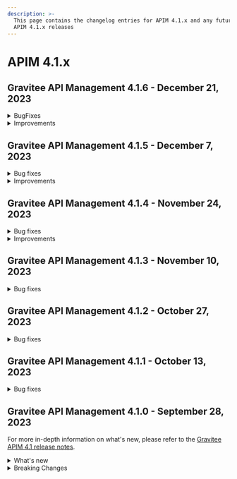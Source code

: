 ```yaml
---
description: >-
  This page contains the changelog entries for APIM 4.1.x and any future patch
  APIM 4.1.x releases
---
```


# APIM 4.1.x
 
## Gravitee API Management 4.1.6 - December 21, 2023
<details>

<summary>BugFixes</summary>

**Gateway**

* Health-check service never stopped when using Service Discovery [#9437](https://github.com/gravitee-io/issues/issues/9437)

**Management API**

* API Does Not Deploy if a Common Flow Exists with Multiple Entrypoints Selected [#9415](https://github.com/gravitee-io/issues/issues/9415)
* Can not delete api with too many events [#9439](https://github.com/gravitee-io/issues/issues/9439)

**Console**

* Inconsistency on "Inheritance" flag for endpoints/groups between frontend and backend [#9407](https://github.com/gravitee-io/issues/issues/9407)
* Flow Name Display Does Not Match Gateway Behavior [#9416](https://github.com/gravitee-io/issues/issues/9416)
* Log view too wide [#9429](https://github.com/gravitee-io/issues/issues/9429)

**Portal**

* Tickets Inaccessible When an API with Open Tickets Is Deleted [#9422](https://github.com/gravitee-io/issues/issues/9422)
* Cannot Scroll in Markdown Documentation in Portal [#9424](https://github.com/gravitee-io/issues/issues/9424)
* Synchronization inconsistency on ALL APIs page on portal [#9432](https://github.com/gravitee-io/issues/issues/9432)
* Sign up doesn't work anymore [#9440](https://github.com/gravitee-io/issues/issues/9440)

**Other**

* Make some non-migrated policies available on REQUEST phase for message APIs [#9430](https://github.com/gravitee-io/issues/issues/9430)

</details>

<details>

<summary>Improvements</summary>

**Other**

* [JDBC] Improve Flows loading [#9436](https://github.com/gravitee-io/issues/issues/9436)

</details>



## Gravitee API Management 4.1.5 - December 7, 2023

<details>

<summary>Bug fixes</summary>

**Gateway**

* EL: Request's local address is evaluated in place of remote address [#9408](https://github.com/gravitee-io/issues/issues/9408)

**Management API**

* Can't stop a deprecated API [#9406](https://github.com/gravitee-io/issues/issues/9406)

**Console**

* Deploy banner not displayed when updating details of a plan [#9380](https://github.com/gravitee-io/issues/issues/9380)
* Error in Swagger documentation both in Portal and Console [#9391](https://github.com/gravitee-io/issues/issues/9391)
* Bad management of required file in OpenAPI [#9414](https://github.com/gravitee-io/issues/issues/9414)

**Portal**

* Error in Swagger documentation both in Portal and Console [#9391](https://github.com/gravitee-io/issues/issues/9391)

**Helm Charts**

* Alert Engine: System mail notification [#9402](https://github.com/gravitee-io/issues/issues/9402)
* License deleted after Helm upgrade [#9411](https://github.com/gravitee-io/issues/issues/9411)

**Other**

* Transform Query Parameters policy [#9383](https://github.com/gravitee-io/issues/issues/9383)

</details>

<details>

<summary>Improvements</summary>

**Management API**

* Add a resource in management API v1 to fetch API subscribers with pagination info [#9410](https://github.com/gravitee-io/issues/issues/9410)

**Portal**

* Update chore dependencies of Gravitee Portal [#9418](https://github.com/gravitee-io/issues/issues/9418)

</details>

## Gravitee API Management 4.1.4 - November 24, 2023

<details>

<summary>Bug fixes</summary>

**Management API**

* Application `api_key_mode` is automatically and incorrectly set to EXCLUSIVE mode without owner consent [#9348](https://github.com/gravitee-io/issues/issues/9348)
* Environment rights: API "update" right is not enough to edit the entrypoint [#9372](https://github.com/gravitee-io/issues/issues/9372)
* APIM: Flows table / name column / extend column size [#9377](https://github.com/gravitee-io/issues/issues/9377)
* Cannot Import API Definition with Automatic Group Association [#9385](https://github.com/gravitee-io/issues/issues/9385)

**Console**

* API subscription fails with insufficient rights error [#9341](https://github.com/gravitee-io/issues/issues/9341)
* History not available if too many deployments [#9359](https://github.com/gravitee-io/issues/issues/9359)
* APIM Console doc links point to old documentation site [#9386](https://github.com/gravitee-io/issues/issues/9386)

**Portal**

* API subscription fails with insufficient rights error [#9341](https://github.com/gravitee-io/issues/issues/9341)
* The "All rights reserved" mention on Portal is using an old date [#9384](https://github.com/gravitee-io/issues/issues/9384)

**Other**

* Configuration files are being overwritten during Yum update [#9368](https://github.com/gravitee-io/issues/issues/9368)
* Transform Headers policy should be case insensitive [#9378](https://github.com/gravitee-io/issues/issues/9378)
* Generate JWT policy Key Resolver wrong value [#9389](https://github.com/gravitee-io/issues/issues/9389)
* OAuth2 introspection and userinfo should send a 503 when technical exception instead of 401 [#9390](https://github.com/gravitee-io/issues/issues/9390)

</details>

<details>

<summary>Improvements</summary>

**Gateway**

* Health Check: Allow to use response time in assertion [#9388](https://github.com/gravitee-io/issues/issues/9388)

**Helm Charts**

* Allow to configure Gateway timeouts in the Helm Chart [#9392](https://github.com/gravitee-io/issues/issues/9392)

</details>

## Gravitee API Management 4.1.3 - November 10, 2023

<details>

<summary>Bug fixes</summary>

**Gateway**

* Gateways not able to send bulk index data to ES8 [#9361](https://github.com/gravitee-io/issues/issues/9361)
* When using push plan there is no log when subscription Webhook ends in error [#9363](https://github.com/gravitee-io/issues/issues/9363)

**Management API**

* Email related to closed, paused, and resumed subscription of API\_KEY plan are sent with an empty body [#9355](https://github.com/gravitee-io/issues/issues/9355)
* JDBC deadlocks on Command table when running multiple Management APIs [#9356](https://github.com/gravitee-io/issues/issues/9356)
* Error running `graviteeio-apim-rest-api-4.1.2` [#9360](https://github.com/gravitee-io/issues/issues/9360)
* Unable to access Alerts screen when there are millions of AlertEvents [#9362](https://github.com/gravitee-io/issues/issues/9362)
* Unable to deploy an API with a huge API definition and a lot of existing deployments [#9364](https://github.com/gravitee-io/issues/issues/9364)
* Security: Enforce password policy for users [#9374](https://github.com/gravitee-io/issues/issues/9374)

**Other**

* GKO: API state does not get updated [#9338](https://github.com/gravitee-io/issues/issues/9338)
* \[RabbitMQ] message not logged when Rabbit's message does not define correlationId [#9353](https://github.com/gravitee-io/issues/issues/9353)
* Groovy policy with On-request script not working in v4 engine emulation mode [#9367](https://github.com/gravitee-io/issues/issues/9367)
* Generate JWT not working with APIM 4.x [#9371](https://github.com/gravitee-io/issues/issues/9371)
* Missing “generate JWT policy” on a v4 message API entrypoint Request phase [#9373](https://github.com/gravitee-io/issues/issues/9373)

</details>

## Gravitee API Management 4.1.2 - October 27, 2023

<details>

<summary>Bug fixes</summary>

**Management API**

* Can't create Backend-to-Backend applications [#9157](https://github.com/gravitee-io/issues/issues/9157)
* Can't assign a group to a Backend-to-Backend application [#9158](https://github.com/gravitee-io/issues/issues/9158)
* Invalid CORS Allow Origin Can Be Imported To Create New API [#9212](https://github.com/gravitee-io/issues/issues/9212)
* Unable to create custom email notification template [#9284](https://github.com/gravitee-io/issues/issues/9284)
* Attached Media is lost when the API Documentation is renamed [#9285](https://github.com/gravitee-io/issues/issues/9285)
* User email address policy treats valid email address as invalid [#9293](https://github.com/gravitee-io/issues/issues/9293)
* Endpoint Configuration Resets to Default after Redeployment [#9296](https://github.com/gravitee-io/issues/issues/9296)
* Alert template not automatically applied to new APIs [#9323](https://github.com/gravitee-io/issues/issues/9323)
* Unable to import OpenAPI spec with unused `variables` in `servers` definition [#9329](https://github.com/gravitee-io/issues/issues/9329)
* User with quotes in last name isn't properly sanitized [#9336](https://github.com/gravitee-io/issues/issues/9336)
* Listening Hosts are mandatory in Virtual Hosts mode [#9343](https://github.com/gravitee-io/issues/issues/9343)
* The OpenAPI schema to close a plan has incorrect response code [#9351](https://github.com/gravitee-io/issues/issues/9351)

**Console**

* Unable to Update API with Open API YAML File [#9202](https://github.com/gravitee-io/issues/issues/9202)
* Unable to edit flows once saved with an invalid configuration [#9274](https://github.com/gravitee-io/issues/issues/9274)
* No Backend-to-Backend application type available [#9334](https://github.com/gravitee-io/issues/issues/9334)

**Portal**

* Custom wide logo is too small in the Portal header [#9337](https://github.com/gravitee-io/issues/issues/9337)

**Other**

* IP Filtering policy blacklist does not work if there is a space in the IP address [#9083](https://github.com/gravitee-io/issues/issues/9083)
* Domain name (host) in whitelist does not work in IP Filtering policy [#9198](https://github.com/gravitee-io/issues/issues/9198)
* JWS policy doesn't work with Java 17 [#9211](https://github.com/gravitee-io/issues/issues/9211)
* Data Logging Masking policy [#9215](https://github.com/gravitee-io/issues/issues/9215)
* Jaeger not working with APIM 4+ [#9331](https://github.com/gravitee-io/issues/issues/9331)
* Quotify the namespace defined in ServiceAccount to avoid errors [#9345](https://github.com/gravitee-io/issues/issues/9345)

</details>

## Gravitee API Management 4.1.1 - October 13, 2023

<details>

<summary>Bug fixes</summary>

**Gateway**

* Health check doesn't support endpoint with EL [#8700](https://github.com/gravitee-io/issues/issues/8700)
* `resource-filtering` policy does not work with debug mode [#9267](https://github.com/gravitee-io/issues/issues/9267)
* Gateways take proxy configuration but should not [#9278](https://github.com/gravitee-io/issues/issues/9278)

**Management API**

* Emails related to closed, paused, and resumed subscription of PUSH plan are not sent [#9281](https://github.com/gravitee-io/issues/issues/9281)
* Unable to update health checks on endpoints with REST API v2 [#9283](https://github.com/gravitee-io/issues/issues/9283)

**Console**

* "Configure logging mode" link not working [#9213](https://github.com/gravitee-io/issues/issues/9213)
* "Add members" button does not work for group admin [#9241](https://github.com/gravitee-io/issues/issues/9241)
* Unable to remove expiration date of an API Key [#9248](https://github.com/gravitee-io/issues/issues/9248)
* Non-admin users can't see API Keys of APIs they created [#9268](https://github.com/gravitee-io/issues/issues/9268)
* Console: Add date time picker instead of only date for subscription date field [#9271](https://github.com/gravitee-io/issues/issues/9271)
* Log Content Not Visible in V2 API Logs [#9290](https://github.com/gravitee-io/issues/issues/9290)

**Other**

* User claim in OAuth2 resource is ignored [#9168](https://github.com/gravitee-io/issues/issues/9168)
* Typo in the documentation of `cache-policy` [#9262](https://github.com/gravitee-io/issues/issues/9262)

</details>

## Gravitee API Management 4.1.0 - September 28, 2023

For more in-depth information on what's new, please refer to the [Gravitee APIM 4.1 release notes](../release-notes/apim-4.1.md).

<details>

<summary>What's new</summary>

**Installing APIM on Kubernetes**

* Helm Chart configuration now supports DB-less mode

**v4 API Configuration**

* Webhook entrypoint configuration supports Dead Letter Queue
* Enhanced single endpoint and endpoint group management
* Default single endpoint and endpoint group settings inheritance to streamline configuration
* Enhancements to user and group access, including transfer of ownership

**Creating v4 APIs**

* A v4 API can be created by importing an existing Gravitee v4 API definition in JSON format
* v4 API duplication is now supported

**Logging**

* Comprehensive connection logs to analyze the usage of v4 message APIs
* Customizable data capture and message content details

</details>

<details>

<summary>Breaking Changes</summary>

No breaking changes

</details>
